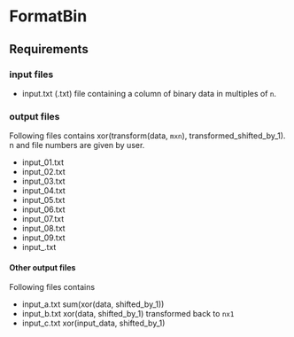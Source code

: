 # FormatBin
## Requirements
### input files

- input.txt (<filename>.txt)
file containing a column of binary data in multiples of `n`.
### output files

Following files contains xor(transform(data, `mxn`), transformed_shifted_by_1). n and file numbers are given by user.
- input_01.txt
- input_02.txt
- input_03.txt
- input_04.txt
- input_05.txt
- input_06.txt
- input_07.txt
- input_08.txt
- input_09.txt
- input_<n>.txt

#### Other output files

Following files contains 

- input_a.txt
    sum(xor(data, shifted_by_1))
- input_b.txt
    xor(data, shifted_by_1) transformed back to `nx1`
- input_c.txt
    xor(input_data, shifted_by_1)